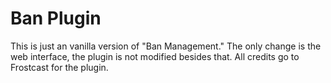 Ban Plugin
===

This is just an vanilla version of "Ban Management."
The only change is the web interface, the plugin is not modified besides that.
All credits go to Frostcast for the plugin.
